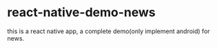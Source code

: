 # react-native-demo-news
this is a react native app, a complete demo(only implement android) for news.
